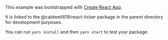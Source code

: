 This example was bootstrapped with [Create React App](https://github.com/facebook/create-react-app).

It is linked to the @caldwell619/react-ticker package in the parent directory for development purposes.

You can run `yarn install` and then `yarn start` to test your package.
